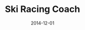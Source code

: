 ---
title: Ski Racing Coach
type: job
date: 2014-12-01
thumbnail: caledon
blurb: I taught children how to ski – from their first time on skis to racing competitively in a team
---